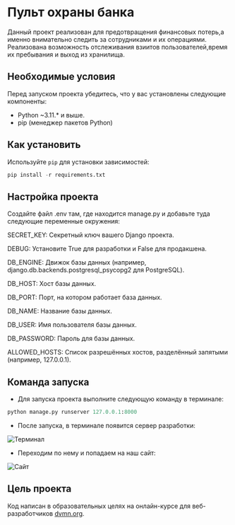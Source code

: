 ﻿# Пульт охраны банка

Данный проект реализован для предотвращения финансовых потерь,а именно внимательно следить за сотрудниками и их операциями.
Реализована возможность отслеживания взиитов пользователей,время их пребывания и выход из хранилища.


## Необходимые условия

Перед запуском проекта убедитесь, что у вас установлены следующие компоненты:

- Python ~3.11.* и выше.
- pip (менеджер пакетов Python)

## Как установить

Используйте `pip` для установки зависимостей:
```python
pip install -r requirements.txt
```

## Настройка проекта

Создайте файл .env там, где находится manage.py и добавьте туда следующие переменные окружения:

SECRET_KEY: Секретный ключ вашего Django проекта.

DEBUG: Установите True для разработки и False для продакшена.

DB_ENGINE: Движок базы данных (например, django.db.backends.postgresql_psycopg2 для PostgreSQL).

DB_HOST: Хост базы данных.

DB_PORT: Порт, на котором работает база данных.

DB_NAME: Название базы данных.

DB_USER: Имя пользователя базы данных.

DB_PASSWORD: Пароль для базы данных.

ALLOWED_HOSTS: Список разрешённых хостов, разделённый запятыми (например, 127.0.0.1).

## Команда запуска

- Для запуска проекта выполните следующую команду в терминале:

```python
python manage.py runserver 127.0.0.1:8000
```

- После запуска, в терминале появится сервер разработки:

![Терминал](https://i.postimg.cc/Zq38ck6Q/image.jpg)

- Переходим по нему и попадаем на наш сайт:

![Сайт](https://i.postimg.cc/c4grYRR9/image.jpg)


## Цель проекта

Код написан в образовательных целях на онлайн-курсе для веб-разработчиков [dvmn.org](https://dvmn.org/).
